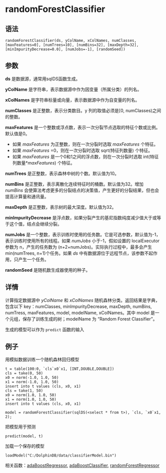 # randomForestClassifier

## 语法

`randomForestClassifier(ds, yColName, xColNames,
numClasses, [maxFeatures=0], [numTrees=10], [numBins=32], [maxDepth=32],
[minImpurityDecrease=0.0], [numJobs=-1], [randomSeed])`

## 参数

**ds** 是数据源，通常用sqlDS函数生成。

**yColName** 是字符串，表示数据源中作为因变量（所属分类）的列名。

**xColNames** 是字符串标量或向量，表示数据源中作为自变量的列名。

**numClasses** 是正整数，表示分类数目。y 列的取值必须是[0, numClasses)之间的整数。

**maxFeatures** 是一个整数或浮点数，表示一次分裂节点选取的特征个数或比例。默认值是0。

* 如果 *maxFeatures* 为正整数，则在一次分裂时选取
  *maxFeatures* 个特征。
* 如果 *maxFeatures* =0，则在一次分裂时选取 sqrt(特征列数量)
  个特征。
* 如果 *maxFeatures* 是一个0和1之间的浮点数，则在一次分裂时选取
  int(特征列数量\**maxFeatures*) 个特征。

**numTrees** 是正整数，表示森林中树的个数。默认值为10。

**numBins** 是正整数，表示离散化连续特征时的桶数。默认值为32。增加 *numBins*
会使算法考虑更多的分裂结点的决策值，产生更好的分裂结果，但也会提高计算量和通讯量。

**maxDepth** 是正整数，表示树的最大深度。默认值为32。

**minImpurityDecrease** 是浮点数，如果分裂产生的基尼指数纯度减少值大于或等于这个值，结点会继续分裂。

**numJobs** 是一个整数，表示训练时使用的任务数。它是可选参数，默认值为-1，表示训练时使用所有的线程。如果
*numJobs* 小于-1，假如设置的 localExecutor 参数为 n，产生的任务数为
(n+2+numJobs)。实际执行过程中，最多会产生 min(numTrees, n+1)个任务。如果 *ds*
中有数据源位于远程节点，该参数不起作用，只产生一个任务。

**randomSeed** 是随机数生成器使用的种子。

## 详情

计算指定数据源中 *yColName* 和 *xColNames* 随机森林分类。返回结果是字典，包含以下
key：numClasses, minImpurityDecrease, maxDepth, numBins, numTress, maxFeatures,
model, modelName, xColNames。其中 model 是一个元组，保存了训练生成的树；modelName 为 “Random Forest
Classifier”。

生成的模型可以作为 `predict` 函数的输入

## 例子

用模拟数据训练一个随机森林回归模型

```
t = table(100:0, `cls`x0`x1, [INT,DOUBLE,DOUBLE])
cls = take(0, 50)
x0 = norm(-1.0, 1.0, 50)
x1 = norm(-1.0, 1.0, 50)
insert into t values (cls, x0, x1)
cls = take(1, 50)
x0 = norm(1.0, 1.0, 50)
x1 = norm(1.0, 1.0, 50)
insert into t values (cls, x0, x1)

model = randomForestClassifier(sqlDS(<select * from t>), `cls, `x0`x1, 2);
```

把模型用于预测

```
predict(model, t)
```

加载一个保存的模型

```
loadModel("C:/DolphinDB/data/classifierModel.bin")
```

相关函数：[adaBoostRegressor](../a/adaBoostRegressor.html), [adaBoostClassifier](../a/adaBoostClassifier.html), [randomForestRegressor](randomForestRegressor.html)

